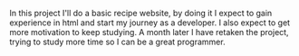 
In this project I'll do a basic recipe website, by doing it I expect to gain experience in html and start my journey as a developer. I also expect to get more motivation to keep studying.  A month later I have retaken the project, trying to study more time so I can be a great programmer.
